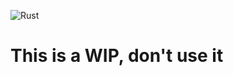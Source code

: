 ![Rust](https://github.com/tobymurray/mr_splashy_pants/workflows/Rust/badge.svg)

# This is a WIP, don't use it
